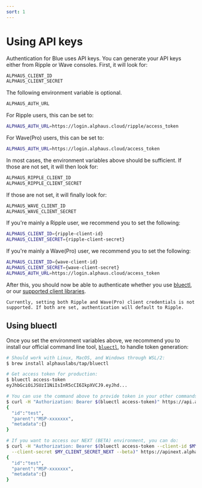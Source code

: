 ```yaml
---
sort: 1
---
```


# Using API keys

Authentication for Blue uses API keys. You can generate your API keys either from Ripple or Wave consoles. First, it will look for:
```bash
ALPHAUS_CLIENT_ID
ALPHAUS_CLIENT_SECRET
```

The following environment variable is optional.
```bash
ALPHAUS_AUTH_URL
```

For Ripple users, this can be set to:
```bash
ALPHAUS_AUTH_URL=https://login.alphaus.cloud/ripple/access_token
```

For Wave(Pro) users, this can be set to:
```bash
ALPHAUS_AUTH_URL=https://login.alphaus.cloud/access_token
```

In most cases, the environment variables above should be sufficient. If those are not set, it will then look for:
```bash
ALPHAUS_RIPPLE_CLIENT_ID
ALPHAUS_RIPPLE_CLIENT_SECRET
```

If those are not set, it will finally look for:
```bash
ALPHAUS_WAVE_CLIENT_ID
ALPHAUS_WAVE_CLIENT_SECRET
```

If you're mainly a Ripple user, we recommend you to set the following:
```bash
ALPHAUS_CLIENT_ID={ripple-client-id}
ALPHAUS_CLIENT_SECRET={ripple-client-secret}
```

If you're mainly a Wave(Pro) user, we recommend you to set the following:
```bash
ALPHAUS_CLIENT_ID={wave-client-id}
ALPHAUS_CLIENT_SECRET={wave-client-secret}
ALPHAUS_AUTH_URL=https://login.alphaus.cloud/access_token
```

After this, you should now be able to authenticate whether you use [bluectl](https://github.com/alphauslabs/bluectl), or our [supported client libraries](https://alphauslabs.github.io/blueapi/sdks/).

```warning
Currently, setting both Ripple and Wave(Pro) client credentials is not supported. If both are set, authentication will default to Ripple.
```

## Using bluectl

Once you set the environment variables above, we recommend you to install our official command line tool, [`bluectl`](https://github.com/alphauslabs/bluectl), to handle token generation:

```bash
# Should work with Linux, MacOS, and Windows through WSL/2:
$ brew install alphauslabs/tap/bluectl

# Get access token for production:
$ bluectl access-token
eyJhbGciOiJSUzI1NiIsInR5cCI6IkpXVCJ9.eyJhd...

# You can use the command above to provide token in your other commands. For example:
$ curl -H "Authorization: Bearer $(bluectl access-token)" https://api.alphaus.cloud/m/blue/iam/v1/whoami | jq
{
  "id":"test",
  "parent":"MSP-xxxxxxx",
  "metadata":{}
}

# If you want to access our NEXT (BETA) environment, you can do:
$ curl -H "Authorization: Bearer $(bluectl access-token --client-id $MY_CLIENT_ID_NEXT \
  --client-secret $MY_CLIENT_SECRET_NEXT --beta)" https://apinext.alphaus.cloud/m/blue/iam/v1/whoami | jq
{
  "id":"test",
  "parent":"MSP-xxxxxxx",
  "metadata":{}
}
```
